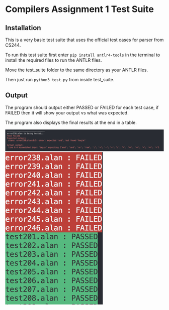 # Compilers Assignment 1 Test Suite

## Installation

This is a very basic test suite that uses the official test cases for parser from CS244.

To run this test suite first enter `pip install antlr4-tools` in the terminal to install the required files to run the ANTLR files.

Move the test_suite folder to the same directory as your ANTLR files.

Then just run `python3 test.py` from inside test_suite.

## Output

The program should output either PASSED or FAILED for each test case, if FAILED then it will show your output vs what was expected.

The program also displays the final results at the end in a table.

![Example Image](images/example1.png)
![Example Image](images/example2.png)
